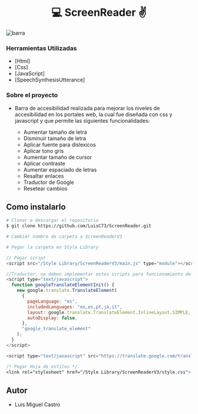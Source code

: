 
<h1 align="center">💻 ScreenReader ✌</h1>

![barra](https://user-images.githubusercontent.com/80079884/215129994-e49931a3-8b85-48f2-8f14-f13f64deb15e.gif)

### Herramientas Utilizadas

- [Html]
- [Css]
- [JavaScript]
- [SpeechSynthesisUtterance]

### Sobre el proyecto

- Barra de accesibilidad realizada para mejorar los niveles de accesibilidad en los portales web, la cual fue diseñada con css y javascript y que permite las siguientes funcionalidades:

    * Aumentar tamaño de letra <br>
    * Disminuir tamaño de letra <br>
    * Aplicar fuente para dislexicos <br>
    * Aplicar tono gris <br>
    * Aumentar tamaño de cursor <br>
    * Aplicar contraste <br>
    * Aumentar espaciado de letras <br>
    * Resaltar enlaces <br>
    * Traductor de Google <br>
    * Resetear cambios


## Como instalarlo

```bash
# Clonar o descargar el repositorio
$ git clone https://github.com/LuisC73/ScreenReader.git

# Cambiar nombre de carpeta a ScreenReaderV3

# Pegar la carpeta en Style Library

```

```javascript
// Pegar script 
<script src="/Style Library/ScreenReaderV3/main.js" type="module"></script>

//Traductor, se deben implementar estos scripts para funcionamiento del traductor
<script type="text/javascript">
  function googleTranslateElementInit() {
    new google.translate.TranslateElement(
      {
        pageLanguage: "es",
        includedLanguages: "en,es,pt,ja,it",
        layout: google.translate.TranslateElement.InlineLayout.SIMPLE,
        autoDisplay: false,
      },
      "google_translate_element"
    );
  }
</script>

<script type="text/javascript" src="https://translate.google.com/translate_a/element.js?cb=googleTranslateElementInit" defer></script>
```

```css
/* Pegar Hoja de estilos */
<link rel="stylesheet" href="/Style Library/ScreenReaderV3/style.css">

```
## Autor

* Luis Miguel Castro

